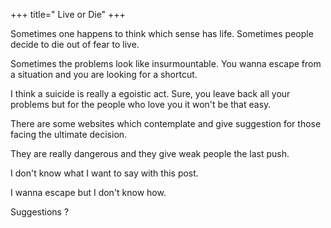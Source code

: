 +++
title=" Live or Die"
+++

Sometimes one happens to think which sense has life. Sometimes people decide to die out of fear to live.

Sometimes the problems look like insurmountable. You wanna escape from a situation and you are looking for a shortcut.

I think a suicide is really a egoistic act. Sure, you leave back all your problems but for the people who love you it won't be that easy.

There are some websites which contemplate and give suggestion for those facing the ultimate decision.

They are really dangerous and they give weak people the last push.

I don't know what I want to say with this post.

I wanna escape but I don't know how.

Suggestions ?
